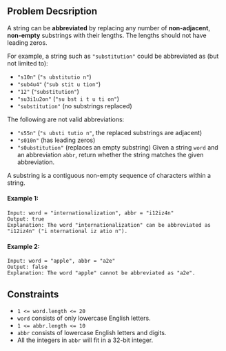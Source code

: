 ## Problem Decsription

A string can be **abbreviated** by replacing any number of **non-adjacent**, **non-empty** substrings with their lengths. The lengths should not have leading zeros.

For example, a string such as `"substitution"` could be abbreviated as (but not limited to):

- `"s10n"` (`"s ubstitutio n"`)
- `"sub4u4"` (`"sub stit u tion"`)
- `"12"` (`"substitution"`)
- `"su3i1u2on"` (`"su bst i t u ti on"`)
- `"substitution"` (no substrings replaced)

The following are not valid abbreviations:

- `"s55n"` (`"s ubsti tutio n"`, the replaced substrings are adjacent)
- `"s010n"` (has leading zeros)
- `"s0ubstitution"` (replaces an empty substring)
Given a string `word` and an abbreviation `abbr`, return whether the string matches the given abbreviation.

A substring is a contiguous non-empty sequence of characters within a string.


#### Example 1:
```plaintext
Input: word = "internationalization", abbr = "i12iz4n"
Output: true
Explanation: The word "internationalization" can be abbreviated as "i12iz4n" ("i nternational iz atio n").
```
#### Example 2:
```plaintext
Input: word = "apple", abbr = "a2e"
Output: false
Explanation: The word "apple" cannot be abbreviated as "a2e".
``` 

## Constraints

- `1 <= word.length <= 20`
- `word` consists of only lowercase English letters.
- `1 <= abbr.length <= 10`
- `abbr` consists of lowercase English letters and digits.
- All the integers in `abbr` will fit in a 32-bit integer.
